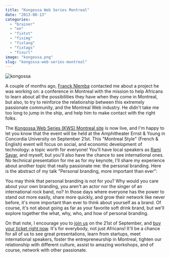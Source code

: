 ```yaml
---
title: "Kongossa Web Series Montreal"
date: "2013-08-13"
categories: 
  - "brainer"
  - "en"
  - "fixtxt"
  - "fiximg"
  - "fixlang"
  - "fixtags"
  - "fixurl"
image: "kongossa.png"
slug: "kongossa-web-series-montreal"
---
```


![kongossa](images/kongossa.png)

A couple of months ago, [Franck Nlemba](https://www.francknlemba.com/) contacted me about a project he was working on: a conference in Montreal with the mission to help Africans to learn about all the possibilities they have when they come in Montreal, but also, to try to reinforce the relationship between this extremely passionate community, and the Montreal Web industry. He didn't take me too long to jump in the ship, and help him to make contact with the right folks.

The [Kongossa Web Series (KWS) Montreal site](https://www.kws-forum.org/?lang=en) is now live, and I'm happy to let you know that the event will be held at the Amphitheater Ernst & Young in Concordia University on September 21st. This "Montreal Style" (French & English) event will focus on social, and economic development of technology: a topic worth for everyone! You'll have local speakers as [Rami Sayar](https://ramisayar.com/), and myself, but you'll also have the chance to see international ones. No technical presentation for me as for my keynote, I'll share my experience about another topic that really passionate me: the personal branding. Here is the abstract of my talk "Personal branding, more important than ever":

You may think that personal branding is not for you? Why would you care about your own branding, you aren't an actor nor the singer of an international rock band, no? In those days where everyone has the power to stand out more easily, share more quickly, and grow their network like never before, it's more important than ever to think about yourself as a brand. Of course, it's not about going as far as your favorite soft drink brand, but we'll explore together the what, why, who, and how of personal branding.

On that note, I encourage you to [join us](https://kws-montreal.eventbrite.ca/) on the 21st of September, and [buy your ticket right now](https://kws-montreal.eventbrite.ca/). It's for everybody, not just Africans! It'll be a chance for all of us to see great presentations, learn from startups, meet international speakers, foster the entrepreneurship in Montreal, tighten our relationship with different culture, assist to amazing workshops, and of course, network with other passionate.
